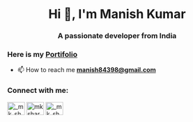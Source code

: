 <h1 align="center">Hi 👋, I'm Manish Kumar</h1>
<h3 align="center">A passionate developer from India</h3>

### Here is my [Portifolio](https://bento.me/mksharma24)

- 📫 How to reach me **manish84398@gmail.com**

<h3 align="left">Connect with me:</h3>
<p align="left">
<a href="https://twitter.com/_mk_sharma_" target="blank"><img align="center" src="https://raw.githubusercontent.com/rahuldkjain/github-profile-readme-generator/master/src/images/icons/Social/twitter.svg" alt="_mk_sharma_" height="30" width="40" /></a>
<a href="https://linkedin.com/in/mksharma2401" target="blank"><img align="center" src="https://raw.githubusercontent.com/rahuldkjain/github-profile-readme-generator/master/src/images/icons/Social/linked-in-alt.svg" alt="mksharma2401" height="30" width="40" /></a>
<a href="https://instagram.com/_mk_sharma_" target="blank"><img align="center" src="https://raw.githubusercontent.com/rahuldkjain/github-profile-readme-generator/master/src/images/icons/Social/instagram.svg" alt="_mk_sharma_" height="30" width="40" /></a>
</p>

